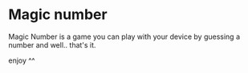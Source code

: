 # Magic number

Magic Number is a game you can play with your device by guessing a number and well.. that's it.

enjoy ^^
